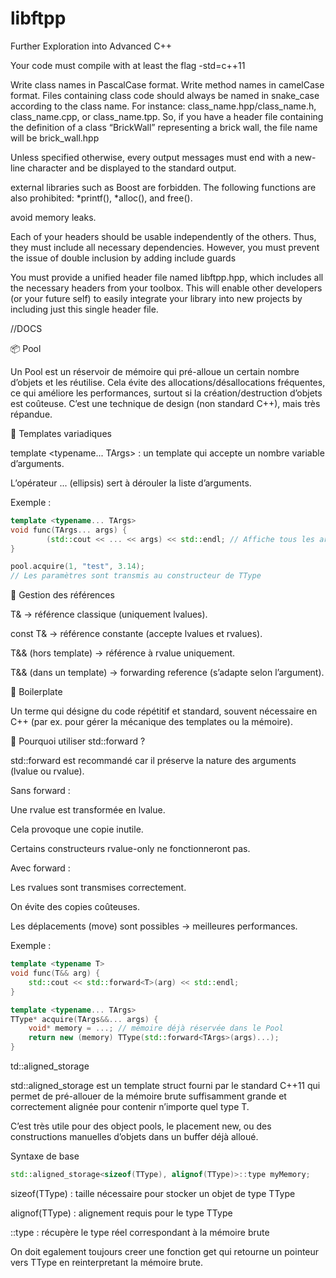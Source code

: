 # libftpp
Further Exploration into Advanced C++

Your code must compile with at least the flag -std=c++11

Write class names in PascalCase format. Write method names in camelCase format. Files containing class code should always be named in snake_case according
to the class name. For instance:
class_name.hpp/class_name.h, class_name.cpp, or class_name.tpp. So, if you
have a header file containing the definition of a class “BrickWall” representing a
brick wall, the file name will be brick_wall.hpp

Unless specified otherwise, every output messages must end with a new-line character and be displayed to the standard output.

external libraries such as Boost are forbidden. The following functions are also prohibited: *printf(), *alloc(), and free().

 avoid memory leaks.

 Each of your headers should be usable independently of the others. Thus, they
must include all necessary dependencies. However, you must prevent the issue of
double inclusion by adding include guards

You must provide a unified header file named libftpp.hpp, which
includes all the necessary headers from your toolbox. This will enable other developers (or your future self) to easily integrate your library into new projects by
including just this single header file.

//DOCS

📦 Pool

Un Pool est un réservoir de mémoire qui pré-alloue un certain nombre d’objets et les réutilise.
Cela évite des allocations/désallocations fréquentes, ce qui améliore les performances, surtout si la création/destruction d’objets est coûteuse.
C’est une technique de design (non standard C++), mais très répandue.

🔧 Templates variadiques

template <typename... TArgs> : un template qui accepte un nombre variable d’arguments.

L’opérateur ... (ellipsis) sert à dérouler la liste d’arguments.

Exemple :
```cpp
template <typename... TArgs>
void func(TArgs... args) {
		(std::cout << ... << args) << std::endl; // Affiche tous les arguments
}
```
```cpp
pool.acquire(1, "test", 3.14); 
// Les paramètres sont transmis au constructeur de TType
```
🔗 Gestion des références

T& → référence classique (uniquement lvalues).

const T& → référence constante (accepte lvalues et rvalues).

T&& (hors template) → référence à rvalue uniquement.

T&& (dans un template) → forwarding reference (s’adapte selon l’argument).

📝 Boilerplate

Un terme qui désigne du code répétitif et standard, souvent nécessaire en C++
(par ex. pour gérer la mécanique des templates ou la mémoire).

🚀 Pourquoi utiliser std::forward ?

std::forward est recommandé car il préserve la nature des arguments (lvalue ou rvalue).

Sans forward :

Une rvalue est transformée en lvalue.

Cela provoque une copie inutile.

Certains constructeurs rvalue-only ne fonctionneront pas.

Avec forward :

Les rvalues sont transmises correctement.

On évite des copies coûteuses.

Les déplacements (move) sont possibles → meilleures performances.

Exemple :
```cpp
template <typename T>
void func(T&& arg) {
	std::cout << std::forward<T>(arg) << std::endl;
}
```
```cpp
template <typename... TArgs>
TType* acquire(TArgs&&... args) {
    void* memory = ...; // mémoire déjà réservée dans le Pool
    return new (memory) TType(std::forward<TArgs>(args)...);
}
```

td::aligned_storage

std::aligned_storage est un template struct fourni par le standard C++11 qui permet de pré-allouer de la mémoire brute suffisamment grande et correctement alignée pour contenir n’importe quel type T.

C’est très utile pour des object pools, le placement new, ou des constructions manuelles d’objets dans un buffer déjà alloué.

Syntaxe de base
```cpp
std::aligned_storage<sizeof(TType), alignof(TType)>::type myMemory;
```
sizeof(TType) : taille nécessaire pour stocker un objet de type TType

alignof(TType) : alignement requis pour le type TType

::type : récupère le type réel correspondant à la mémoire brute

On doit egalement toujours creer une fonction get qui retourne un pointeur vers TType en reinterpretant la mémoire brute.
